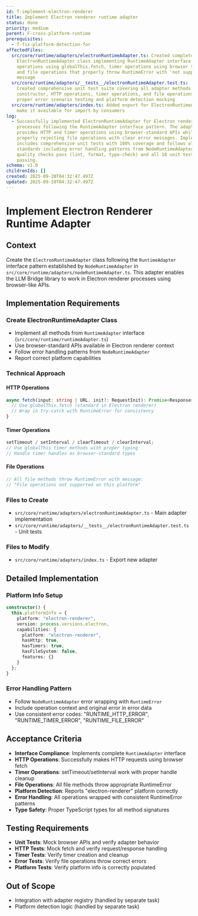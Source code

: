 ```yaml
---
id: T-implement-electron-renderer
title: Implement Electron renderer runtime adapter
status: done
priority: medium
parent: F-cross-platform-runtime
prerequisites:
  - T-fix-platform-detection-for
affectedFiles:
  src/core/runtime/adapters/electronRuntimeAdapter.ts: Created complete
    ElectronRuntimeAdapter class implementing RuntimeAdapter interface with HTTP
    operations using globalThis.fetch, timer operations using browser timers,
    and file operations that properly throw RuntimeError with 'not supported'
    message
  src/core/runtime/adapters/__tests__/electronRuntimeAdapter.test.ts:
    Created comprehensive unit test suite covering all adapter methods including
    constructor, HTTP operations, timer operations, and file operations with
    proper error scenario testing and platform detection mocking
  src/core/runtime/adapters/index.ts: Added export for ElectronRuntimeAdapter to
    make it available for import by consumers
log:
  - Successfully implemented ElectronRuntimeAdapter for Electron renderer
    processes following the RuntimeAdapter interface pattern. The adapter
    provides HTTP and timer operations using browser-standard APIs while
    properly rejecting file operations with clear error messages. Implementation
    includes comprehensive unit tests with 100% coverage and follows all coding
    standards including error handling patterns from NodeRuntimeAdapter. All
    quality checks pass (lint, format, type-check) and all 18 unit tests are
    passing.
schema: v1.0
childrenIds: []
created: 2025-09-20T04:32:47.497Z
updated: 2025-09-20T04:32:47.497Z
---
```


# Implement Electron Renderer Runtime Adapter

## Context

Create the `ElectronRuntimeAdapter` class following the `RuntimeAdapter` interface pattern established by `NodeRuntimeAdapter` in `src/core/runtime/adapters/nodeRuntimeAdapter.ts`. This adapter enables the LLM Bridge library to work in Electron renderer processes using browser-like APIs.

## Implementation Requirements

### Create ElectronRuntimeAdapter Class

- Implement all methods from `RuntimeAdapter` interface (`src/core/runtime/runtimeAdapter.ts`)
- Use browser-standard APIs available in Electron renderer context
- Follow error handling patterns from `NodeRuntimeAdapter`
- Report correct platform capabilities

### Technical Approach

#### HTTP Operations

```typescript
async fetch(input: string | URL, init?: RequestInit): Promise<Response> {
  // Use globalThis.fetch (standard in Electron renderer)
  // Wrap in try-catch with RuntimeError for consistency
}
```

#### Timer Operations

```typescript
setTimeout / setInterval / clearTimeout / clearInterval;
// Use globalThis timer methods with proper typing
// Handle timer handles as browser-standard types
```

#### File Operations

```typescript
// All file methods throw RuntimeError with message:
// "File operations not supported on this platform"
```

### Files to Create

- `src/core/runtime/adapters/electronRuntimeAdapter.ts` - Main adapter implementation
- `src/core/runtime/adapters/__tests__/electronRuntimeAdapter.test.ts` - Unit tests

### Files to Modify

- `src/core/runtime/adapters/index.ts` - Export new adapter

## Detailed Implementation

### Platform Info Setup

```typescript
constructor() {
  this.platformInfo = {
    platform: "electron-renderer",
    version: process.versions.electron,
    capabilities: {
      platform: "electron-renderer",
      hasHttp: true,
      hasTimers: true,
      hasFileSystem: false,
      features: {}
    }
  };
}
```

### Error Handling Pattern

- Follow `NodeRuntimeAdapter` error wrapping with `RuntimeError`
- Include operation context and original error in error data
- Use consistent error codes: "RUNTIME_HTTP_ERROR", "RUNTIME_TIMER_ERROR", "RUNTIME_FILE_ERROR"

## Acceptance Criteria

- **Interface Compliance**: Implements complete `RuntimeAdapter` interface
- **HTTP Operations**: Successfully makes HTTP requests using browser fetch
- **Timer Operations**: setTimeout/setInterval work with proper handle cleanup
- **File Operations**: All file methods throw appropriate RuntimeError
- **Platform Detection**: Reports "electron-renderer" platform correctly
- **Error Handling**: All operations wrapped with consistent RuntimeError patterns
- **Type Safety**: Proper TypeScript types for all method signatures

## Testing Requirements

- **Unit Tests**: Mock browser APIs and verify adapter behavior
- **HTTP Tests**: Mock fetch and verify request/response handling
- **Timer Tests**: Verify timer creation and cleanup
- **Error Tests**: Verify file operations throw correct errors
- **Platform Tests**: Verify platform info is correctly populated

## Out of Scope

- Integration with adapter registry (handled by separate task)
- Platform detection logic (handled by separate task)
